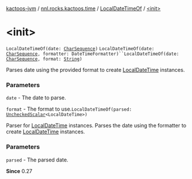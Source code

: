 [kactoos-jvm](../../index.md) / [nnl.rocks.kactoos.time](../index.md) / [LocalDateTimeOf](index.md) / [&lt;init&gt;](.)

# &lt;init&gt;

`LocalDateTimeOf(date: `[`CharSequence`](https://kotlinlang.org/api/latest/jvm/stdlib/kotlin/-char-sequence/index.html)`)`
`LocalDateTimeOf(date: `[`CharSequence`](https://kotlinlang.org/api/latest/jvm/stdlib/kotlin/-char-sequence/index.html)`, formatter: DateTimeFormatter)``LocalDateTimeOf(date: `[`CharSequence`](https://kotlinlang.org/api/latest/jvm/stdlib/kotlin/-char-sequence/index.html)`, format: `[`String`](https://kotlinlang.org/api/latest/jvm/stdlib/kotlin/-string/index.html)`)`

Parses date using the provided format to create
[LocalDateTime](#) instances.

### Parameters

`date` - The date to parse.

`format` - The format to use.`LocalDateTimeOf(parsed: `[`UncheckedScalar`](../../nnl.rocks.kactoos.scalar/-unchecked-scalar/index.md)`<LocalDateTime>)`

Parser for [LocalDateTime](#) instances.
Parses the date using the formatter to create
[LocalDateTime](#) instances.

### Parameters

`parsed` - The parsed date.

**Since**
0.27

